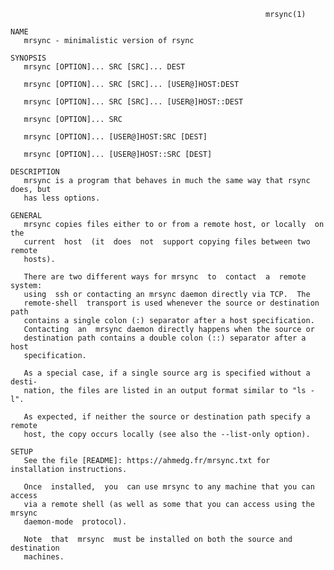                                                              mrsync(1)

    NAME
       mrsync - minimalistic version of rsync
       
    SYNOPSIS
       mrsync [OPTION]... SRC [SRC]... DEST

       mrsync [OPTION]... SRC [SRC]... [USER@]HOST:DEST

       mrsync [OPTION]... SRC [SRC]... [USER@]HOST::DEST

       mrsync [OPTION]... SRC

       mrsync [OPTION]... [USER@]HOST:SRC [DEST]

       mrsync [OPTION]... [USER@]HOST::SRC [DEST]

    DESCRIPTION
       mrsync is a program that behaves in much the same way that rsync does, but
       has less options. 

    GENERAL
       mrsync copies files either to or from a remote host, or locally  on  the
       current  host  (it  does  not  support copying files between two remote
       hosts).

       There are two different ways for mrsync  to  contact  a  remote  system:
       using  ssh or contacting an mrsync daemon directly via TCP.  The  
       remote-shell  transport is used whenever the source or destination path 
       contains a single colon (:) separator after a host specification.
       Contacting  an  mrsync daemon directly happens when the source or 
       destination path contains a double colon (::) separator after a host 
       specification.
       
       As a special case, if a single source arg is specified without a desti-
       nation, the files are listed in an output format similar to "ls -l".

       As expected, if neither the source or destination path specify a remote
       host, the copy occurs locally (see also the --list-only option).
       
    SETUP
       See the file [README]: https://ahmedg.fr/mrsync.txt for installation instructions.

       Once  installed,  you  can use mrsync to any machine that you can access
       via a remote shell (as well as some that you can access using the mrsync
       daemon-mode  protocol).   

       Note  that  mrsync  must be installed on both the source and destination
       machines.

